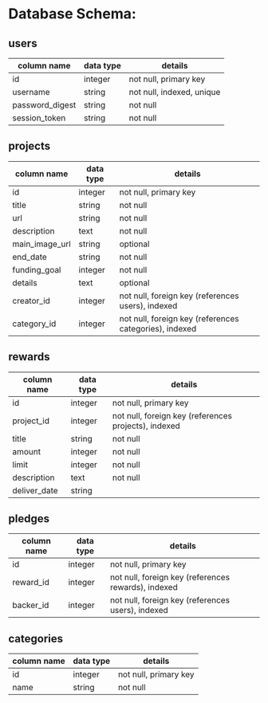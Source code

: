 # Database Schema:

## users
column name     | data type | details
----------------|-----------|-----------------------
id              | integer   | not null, primary key
username        | string    | not null, indexed, unique
password_digest | string    | not null
session_token   | string    | not null

## projects
column name        | data type | details
-------------------|-----------|-----------------------
id                 | integer   | not null, primary key
title              | string    | not null
url                | string    | not null
description        | text      | not null
main_image_url     | string    | optional
end_date           | string    | not null
funding_goal       | integer   | not null
details            | text      | optional
creator_id         | integer   | not null, foreign key (references users), indexed
category_id        | integer   | not null, foreign key (references categories), indexed

## rewards
column name  | data type | details
-------------|-----------|-----------------------
id           | integer   | not null, primary key
project_id   | integer   | not null, foreign key (references projects), indexed
title        | string    | not null
amount       | integer   | not null
limit        | integer   | not null
description  | text      | not null
deliver_date | string    |

## pledges
column name | data type | details
------------|-----------|-----------------------
id          | integer   | not null, primary key
reward_id   | integer   | not null, foreign key (references rewards), indexed
backer_id   | integer   | not null, foreign key (references users), indexed

## categories
column name | data type | details
------------|-----------|-----------------------
id          | integer   | not null, primary key
name        | string    | not null
